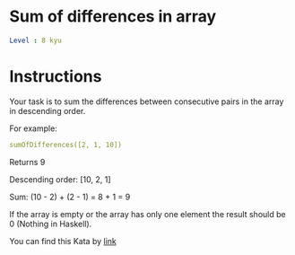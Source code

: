 # Sum of differences in array

```yaml
Level : 8 kyu
```


# Instructions
Your task is to sum the differences between consecutive pairs in the array in descending order.

For example:
```yaml
sumOfDifferences([2, 1, 10])
```

Returns 9

Descending order: [10, 2, 1]

Sum: (10 - 2) + (2 - 1) = 8 + 1 = 9

If the array is empty or the array has only one element the result should be 0 (Nothing in Haskell).

You can find this Kata by [link](https://www.codewars.com/kata/5b73fe9fb3d9776fbf00009e/train/java)